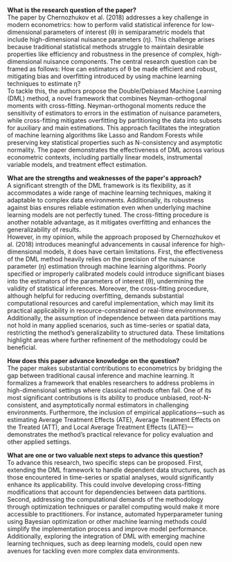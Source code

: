 **What is the research question of the paper?**  
The paper by Chernozhukov et al. (2018) addresses a key challenge in modern econometrics: how to perform valid statistical inference for low-dimensional parameters of interest (θ) in semiparametric models that include high-dimensional nuisance parameters (η). This challenge arises because traditional statistical methods struggle to maintain desirable properties like efficiency and robustness in the presence of complex, high-dimensional nuisance components. The central research question can be framed as follows: How can estimators of θ be made efficient and robust, mitigating bias and overfitting introduced by using machine learning techniques to estimate η?  
To tackle this, the authors propose the Double/Debiased Machine Learning (DML) method, a novel framework that combines Neyman-orthogonal moments with cross-fitting. Neyman-orthogonal moments reduce the sensitivity of estimators to errors in the estimation of nuisance parameters, while cross-fitting mitigates overfitting by partitioning the data into subsets for auxiliary and main estimations. This approach facilitates the integration of machine learning algorithms like Lasso and Random Forests while preserving key statistical properties such as N-consistency and asymptotic normality. The paper demonstrates the effectiveness of DML across various econometric contexts, including partially linear models, instrumental variable models, and treatment effect estimation.

**What are the strengths and weaknesses of the paper's approach?**  
A significant strength of the DML framework is its flexibility, as it accommodates a wide range of machine learning techniques, making it adaptable to complex data environments. Additionally, its robustness against bias ensures reliable estimation even when underlying machine learning models are not perfectly tuned. The cross-fitting procedure is another notable advantage, as it mitigates overfitting and enhances the generalizability of results.  
However, in my opinion, while the approach proposed by Chernozhukov et al. (2018) introduces meaningful advancements in causal inference for high-dimensional models, it does have certain limitations. First, the effectiveness of the DML method heavily relies on the precision of the nuisance parameter (η) estimation through machine learning algorithms. Poorly specified or improperly calibrated models could introduce significant biases into the estimators of the parameters of interest (θ), undermining the validity of statistical inferences. Moreover, the cross-fitting procedure, although helpful for reducing overfitting, demands substantial computational resources and careful implementation, which may limit its practical applicability in resource-constrained or real-time environments. Additionally, the assumption of independence between data partitions may not hold in many applied scenarios, such as time-series or spatial data, restricting the method’s generalizability to structured data. These limitations highlight areas where further refinement of the methodology could be beneficial.

**How does this paper advance knowledge on the question?**  
The paper makes substantial contributions to econometrics by bridging the gap between traditional causal inference and machine learning. It formalizes a framework that enables researchers to address problems in high-dimensional settings where classical methods often fail. One of its most significant contributions is its ability to produce unbiased, root-N-consistent, and asymptotically normal estimators in challenging environments. Furthermore, the inclusion of empirical applications—such as estimating Average Treatment Effects (ATE), Average Treatment Effects on the Treated (ATT), and Local Average Treatment Effects (LATE)—demonstrates the method’s practical relevance for policy evaluation and other applied settings.

**What are one or two valuable next steps to advance this question?**  
To advance this research, two specific steps can be proposed. First, extending the DML framework to handle dependent data structures, such as those encountered in time-series or spatial analyses, would significantly enhance its applicability. This could involve developing cross-fitting modifications that account for dependencies between data partitions. Second, addressing the computational demands of the methodology through optimization techniques or parallel computing would make it more accessible to practitioners. For instance, automated hyperparameter tuning using Bayesian optimization or other machine learning methods could simplify the implementation process and improve model performance. Additionally, exploring the integration of DML with emerging machine learning techniques, such as deep learning models, could open new avenues for tackling even more complex data environments.

